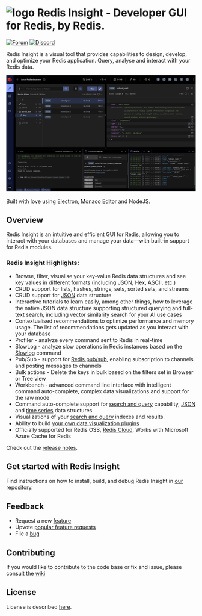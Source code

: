 # <img src="https://redis.com/wp-content/uploads/2019/11/ico-redisinsight.svg" alt="logo" width="25"/>  Redis Insight - Developer GUI for Redis, by Redis.
[![Forum](https://img.shields.io/badge/Forum-RedisInsight-red)](https://forum.redis.com/c/redisinsight/65)
[![Discord](https://img.shields.io/discord/697882427875393627?style=flat-square)](https://discord.gg/QUkjSsk)


Redis Insight is a visual tool that provides capabilities to design, develop, and optimize your Redis application.
Query, analyse and interact with your Redis data.

![Redis Insight Browser screenshot](https://github.com/RedisInsight/RedisInsight/blob/main/.github/redisinsight_browser.png)

Built with love using [Electron](https://www.electronjs.org/), [Monaco Editor](https://microsoft.github.io/monaco-editor/) and NodeJS.

## Overview

Redis Insight is an intuitive and efficient GUI for Redis, allowing you to interact with your databases and manage your data—with built-in support for Redis modules.

### Redis Insight Highlights:

* Browse, filter, visualise your key-value Redis data structures and see key values in different formats (including JSON, Hex, ASCII, etc.)
* CRUD support for lists, hashes, strings, sets, sorted sets, and streams
* CRUD support for [JSON](https://redis.io/json/) data structure
* Interactive tutorials to learn easily, among other things, how to leverage the native JSON data structure supporting structured querying and full-text search, including vector similarity search for your AI use cases
* Contextualised recommendations to optimize performance and memory usage. The list of recommendations gets updated as you interact with your database
* Profiler - analyze every command sent to Redis in real-time
* SlowLog - analyze slow operations in Redis instances based on the [Slowlog](https://github.com/RedisInsight/RedisInsight/releases#:~:text=results%20of%20the-,Slowlog,-command%20to%20analyze) command
* Pub/Sub - support for [Redis pub/sub](https://redis.io/docs/latest/develop/interact/pubsub/), enabling subscription to channels and posting messages to channels
* Bulk actions - Delete the keys in bulk based on the filters set in Browser or Tree view
* Workbench - advanced command line interface with intelligent command auto-complete, complex data visualizations and support for the raw mode
* Command auto-complete support for [search and query](https://redis.io/search/) capability, [JSON](https://redis.io/json/) and [time series](https://redis.io/timeseries/) data structures
* Visualizations of your [search and query](https://redis.io/search/) indexes and results.
* Ability to build [your own data visualization plugins](https://github.com/RedisInsight/Packages)
* Officially supported for Redis OSS, [Redis Cloud](https://redis.io/cloud/). Works with Microsoft Azure Cache for Redis

Check out the [release notes](https://github.com/RedisInsight/RedisInsight/releases). 

## Get started with Redis Insight

Find instructions on how to install, build, and debug Redis Insight in [our repository](https://github.com/RedisInsight/RedisInsight).

## Feedback

* Request a new [feature](https://github.com/RedisInsight/RedisInsight/issues/new?assignees=&labels=&template=feature_request.md&title=%5BFeature+Request%5D%3A)
* Upvote [popular feature requests](https://github.com/RedisInsight/RedisInsight/issues?q=is%3Aopen+is%3Aissue+label%3Afeature+sort%3Areactions-%2B1-desc)
* File a [bug](https://github.com/RedisInsight/RedisInsight/issues/new?assignees=&labels=&template=bug_report.md&title=%5BBug%5D%3A)

## Contributing

If you would like to contribute to the code base or fix and issue, please consult the [wiki](https://github.com/RedisInsight/RedisInsight/wiki/How-to-build-and-contribute)

## License 

License is described [here](https://github.com/RedisInsight/RedisInsight/blob/main/LICENSE).
